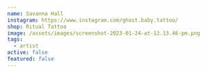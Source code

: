 ```yaml
---
name: Savanna Hall
instagram: https://www.instagram.com/ghost.baby.tattoo/
shop: Ritual Tattoo
image: /assets/images/screenshot-2023-01-24-at-12.13.46-pm.png
tags:
  - artist
active: false
featured: false
---
```

